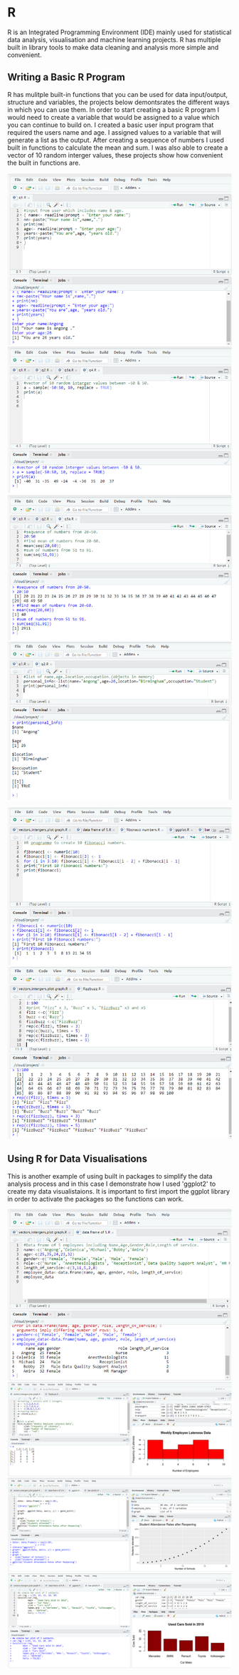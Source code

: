 # R
R is an Integrated Programming Environment (IDE) mainly used for statistical data analysis, visualisation and machine learning projects. R has multiple built in library tools to make data cleaning and analysis more simple and convenient.

## Writing a Basic R Program
R has mulitple built-in functions that you can be used for data input/output, structure and variables, the projects below demontsrates the different ways in which you can use them. In order to start creating a basic R program I would need to create a variable that would be assigned to a value which you can continue to build on. I created a basic user input program that required the users name and age. I assigned values to a variable that will generate a list as the output. After creating a sequence of numbers I used built in functions to calculate the mean and sum. I was also able to create a vector of 10 random interger values, these projects show how convenient the built in functions are.
 
![](https://github.com/angongcelenica/R/blob/main/R_images/rq1.png)
![](https://github.com/angongcelenica/R/blob/main/R_images/rq2.png)
![](https://github.com/angongcelenica/R/blob/main/R_images/rq3.png)
![](https://github.com/angongcelenica/R/blob/main/R_images/rq4%20(2).png)

![](https://github.com/angongcelenica/R/blob/main/R_images/rse1.png)
![](https://github.com/angongcelenica/R/blob/main/R_images/rse2.png)

## Using R for Data Visualisations
This is another example of using built in packages to simplify the data analysis process and in this case I demonstrate how I used 'ggplot2' to create my data visualistaions. It is important to first import the ggplot library in order to activate the packages so the functions can work.

![](https://github.com/angongcelenica/R/blob/main/R_images/rs2.png)
![](https://github.com/angongcelenica/R/blob/main/R_images/rs1.png)
![](https://github.com/angongcelenica/R/blob/main/R_images/rs3.png)
![](https://github.com/angongcelenica/R/blob/main/R_images/rs4.png)
